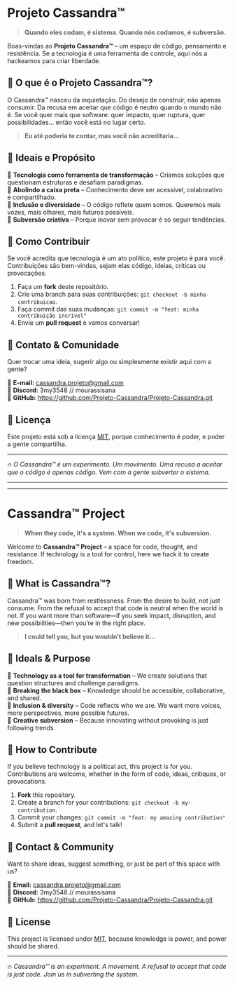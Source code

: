 # Projeto Cassandra™

> **Quando eles codam, é sistema. Quando nós codamos, é subversão.**

Boas-vindas ao **Projeto Cassandra™** – um espaço de código, pensamento e resistência. Se a tecnologia é uma ferramenta de controle, aqui nós a hackeamos para criar liberdade.

## 🚀 O que é o Projeto Cassandra™?

O Cassandra™ nasceu da inquietação. Do desejo de construir, não apenas consumir. Da recusa em aceitar que código é neutro quando o mundo não é. Se você quer mais que software: quer impacto, quer ruptura, quer possibilidades… então você está no lugar certo.

> **Eu até poderia te contar, mas você não acreditaria...**

## 🌿 Ideais e Propósito

🔹 **Tecnologia como ferramenta de transformação** – Criamos soluções que questionam estruturas e desafiam paradigmas.  
🔹 **Abolindo a caixa preta** – Conhecimento deve ser acessível, colaborativo e compartilhado.  
🔹 **Inclusão e diversidade** – O código reflete quem somos. Queremos mais vozes, mais olhares, mais futuros possíveis.  
🔹 **Subversão criativa** – Porque inovar sem provocar é só seguir tendências.

## 🔧 Como Contribuir

Se você acredita que tecnologia é um ato político, este projeto é para você. Contribuições são bem-vindas, sejam elas código, ideias, críticas ou provocações.

1. Faça um **fork** deste repositório.  
2. Crie uma branch para suas contribuições: `git checkout -b minha-contribuicao`.  
3. Faça commit das suas mudanças: `git commit -m "feat: minha contribuição incrível"`  
4. Envie um **pull request** e vamos conversar!

## 📌 Contato & Comunidade

Quer trocar uma ideia, sugerir algo ou simplesmente existir aqui com a gente?

📩 **E-mail:** cassandra.projeto@gmail.com  
💬 **Discord:** 3my3548  //  mourassisana  
🖤 **GitHub:** https://github.com/Projeto-Cassandra/Projeto-Cassandra.git

## 🏴 Licença

Este projeto está sob a licença [MIT](LICENSE), porque conhecimento é poder, e poder a gente compartilha.

---

🔥 _O Cassandra™ é um experimento. Um movimento. Uma recusa a aceitar que o código é apenas código. Vem com a gente subverter o sistema._

---
---

# Cassandra™ Project

> **When they code, it's a system. When we code, it's subversion.**

Welcome to **Cassandra™ Project** – a space for code, thought, and resistance. If technology is a tool for control, here we hack it to create freedom.

## 🚀 What is Cassandra™?

Cassandra™ was born from restlessness. From the desire to build, not just consume. From the refusal to accept that code is neutral when the world is not. If you want more than software—if you seek impact, disruption, and new possibilities—then you’re in the right place.

> **I could tell you, but you wouldn’t believe it…**

## 🌿 Ideals & Purpose

🔹 **Technology as a tool for transformation** – We create solutions that question structures and challenge paradigms.  
🔹 **Breaking the black box** – Knowledge should be accessible, collaborative, and shared.  
🔹 **Inclusion & diversity** – Code reflects who we are. We want more voices, more perspectives, more possible futures.  
🔹 **Creative subversion** – Because innovating without provoking is just following trends.

## 🔧 How to Contribute

If you believe technology is a political act, this project is for you. Contributions are welcome, whether in the form of code, ideas, critiques, or provocations.

1. **Fork** this repository.  
2. Create a branch for your contributions: `git checkout -b my-contribution`.  
3. Commit your changes: `git commit -m "feat: my amazing contribution"`  
4. Submit a **pull request**, and let's talk!

## 📌 Contact & Community

Want to share ideas, suggest something, or just be part of this space with us?

📩 **Email:** cassandra.projeto@gmail.com  
💬 **Discord:** 3my3548  //  mourassisana  
🖤 **GitHub:** https://github.com/Projeto-Cassandra/Projeto-Cassandra.git

## 🏴 License

This project is licensed under [MIT](LICENSE), because knowledge is power, and power should be shared.

---

🔥 _Cassandra™ is an experiment. A movement. A refusal to accept that code is just code. Join us in subverting the system._